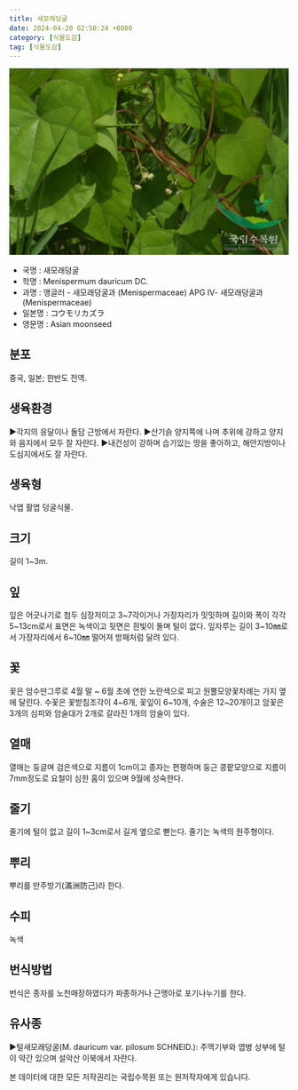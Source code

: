 ```yaml
---
title: 새모래덩굴
date: 2024-04-20 02:50:24 +0800
category: [식물도감]
tag: [식물도감]
---
```




![새모래덩굴](/assets/img/fileUpload/plants/basic/Menispermaceae/Menispermum/6813/1_th2.JPG)
- 국명 : 새모래덩굴
- 학명 : Menispermum dauricum DC.
- 과명 : 앵글러 - 새모래덩굴과 (Menispermaceae) APG Ⅳ- 새모래덩굴과 (Menispermaceae)
- 일본명 : コウモリカズラ
- 영문명 : Asian moonseed


## 분포
중국, 일본; 한반도 전역.
## 생육환경
▶각지의 응달이나 돌담 근방에서 자란다. 
▶산기슭 양지쪽에 나며 추위에 강하고 양지와 음지에서 모두 잘 자란다. 
▶내건성이 강하며 습기있는 땅을 좋아하고, 해안지방이나 도심지에서도 잘 자란다.
## 생육형
낙엽 활엽 덩굴식물.
## 크기
길이 1~3m.
## 잎
잎은 어긋나기로 첨두 심장저이고 3~7각이거나 가장자리가 밋밋하며 길이와 폭이 각각 5~13cm로서 표면은 녹색이고 뒷면은 흰빛이 돌며 털이 없다. 잎자루는 길이 3~10㎜로서 가장자리에서 6~10㎜ 떨어져 방패처럼 달려 있다.
## 꽃
꽃은 암수딴그루로 4월 말 ~ 6월 초에 연한 노란색으로 피고 원뿔모양꽃차례는 가지 옆에 달린다. 수꽃은 꽃받침조각이 4~6개, 꽃잎이 6~10개, 수술은 12~20개이고 암꽃은 3개의 심피와 암술대가 2개로 갈라진 1개의 암술이 있다.
## 열매
열매는 둥글며 검은색으로 지름이 1cm이고 종자는 편평하며 둥근 콩팥모양으로 지름이 7mm정도로 요철이 심한 홈이 있으며 9월에 성숙한다.
## 줄기
줄기에 털이 없고 길이 1~3cm로서 길게 옆으로 뻗는다. 줄기는 녹색의 원주형이다.
## 뿌리
뿌리를 만주방기(滿洲防己)라 한다.
## 수피
녹색
## 번식방법
번식은 종자를 노천매장하였다가 파종하거나 근맹아로 포기나누기를 한다.
## 유사종
▶털새모래덩굴(M. dauricum var. pilosum SCHNEID.): 주맥기부와 엽병 상부에 털이 약간 있으며 설악산 이북에서 자란다.






본 데이터에 대한 모든 저작권리는 국립수목원 또는 원저작자에게 있습니다.
